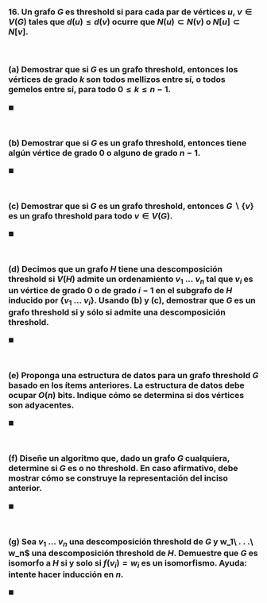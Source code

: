 ### 16. Un grafo $G$ es threshold si para cada par de vértices $u,\ v \in V(G)$ tales que $d(u) \leq d(v)$ ocurre que $N(u) \subset N(v)$ o $N[u] \subset N[v]$.

<br>

### (a) Demostrar que si $G$ es un grafo threshold, entonces los vértices de grado $k$ son todos mellizos entre sí, o todos gemelos entre sí, para todo $0 \leq k \leq n − 1$.

$\blacksquare$


<br>

### (b) Demostrar que si $G$ es un grafo threshold, entonces tiene algún vértice de grado $0$ o alguno de grado $n − 1$.

$\blacksquare$


<br>

### (c) Demostrar que si $G$ es un grafo threshold, entonces $G \backslash \{v\}$ es un grafo threshold para todo $v \in V(G)$.

$\blacksquare$


<br>

### (d) Decimos que un grafo $H$ tiene una descomposición threshold si $V(H)$ admite un ordenamiento $v_1\ . . .\ v_n$ tal que $v_i$ es un vértice de grado $0$ o de grado $i − 1$ en el subgrafo de $H$ inducido por $\{v_1\ . . .\ v_i\}$. Usando (b) y (c), demostrar que $G$ es un grafo threshold si y sólo si admite una descomposición threshold.

$\blacksquare$


<br>

### (e) Proponga una estructura de datos para un grafo threshold $G$ basado en los ítems anteriores. La estructura de datos debe ocupar $O(n)$ bits. Indique cómo se determina si dos vértices son adyacentes.

$\blacksquare$


<br>

### (f) Diseñe un algoritmo que, dado un grafo $G$ cualquiera, determine si $G$ es o no threshold. En caso afirmativo, debe mostrar cómo se construye la representación del inciso anterior.

$\blacksquare$


<br>

### (g) Sea $v_1\ . . .\ v_n$ una descomposición threshold de $G$ y w_1\ . . .\ w_n$ una descomposición threshold de $H$. Demuestre que $G$ es isomorfo a $H$ si y solo si $f(v_i) = w_i$ es un isomorfismo. Ayuda: intente hacer inducción en $n$.

$\blacksquare$
